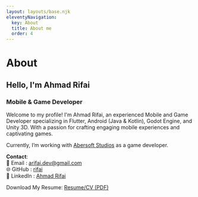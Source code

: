 ```yaml
---
layout: layouts/base.njk
eleventyNavigation:
  key: About
  title: About me
  order: 4
---
```

# About 
## Hello, I'm Ahmad Rifai
### Mobile & Game Developer

Welcome to my profile! I'm Ahmad Rifai, an experienced Mobile and Game Developer specializing in Flutter, Android (Java & Kotlin), Godot Engine, and Unity 3D. With a passion for crafting engaging mobile experiences and captivating games.  

Currently, I’m working with [Abersoft Studios](https://abersoftstudios.com/) as a game developer.

**Contact**:  
📧 Email    : <arifai.dev@gmail.com>  
🌐 GitHub   : [rifai](https://github.com/rifai/)  
🔗 LinkedIn : [Ahmad Rifai](https://www.linkedin.com/in/ahmad-rifai-66b05973/)  

Download My Resume: [Resume/CV (PDF)](/cv_ahmad_rifai.pdf)

